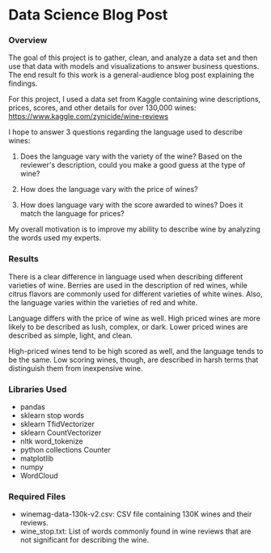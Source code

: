 # Data Science Blog Post


   
### Overview
   
The goal of this project is to gather, clean, and analyze a data set and
then use that data with models and visualizations to answer business questions. The
end result fo this work is a general-audience blog post explaining the findings.


For this project, I used a data set from Kaggle containing wine descriptions, prices,
scores, and other details for over 130,000 wines: https://www.kaggle.com/zynicide/wine-reviews

I hope to answer 3 questions regarding the language used to describe wines:

1. Does the language vary with the variety of the wine? Based on the reviewer's description,
could you make a good guess at the type of wine?

2. How does the language vary with the price of wines?

3. How does language vary with the score awarded to wines? Does it match the language
for prices?

My overall motivation is to improve my ability to describe wine by analyzing the words
used my experts.


### Results

There is a clear difference in language used when describing different varieties of
wine. Berries are used in the description of red wines, while citrus flavors are 
commonly used for different varieties of white wines. Also, the language varies within
the varieties of red and white.

Language differs with the price of wine as well. High priced wines are more likely to
be described as lush, complex, or dark. Lower priced wines are described as simple, light,
and clean.

High-priced wines tend to be high scored as well, and the language tends to be the same.
Low scoring wines, though, are described in harsh terms that distinguish them from
inexpensive wine. 


### Libraries Used
-  pandas
-  sklearn stop words
-  sklearn TfidVectorizer
-  sklearn CountVectorizer
-  nltk word_tokenize
-  python collections Counter
-  matplotlib
-  numpy
-  WordCloud


### Required Files
-  winemag-data-130k-v2.csv: CSV file containing 130K wines and their reviews.
-  wine_stop.txt: List of words commonly found in wine reviews that are not significant 
for describing the wine.




